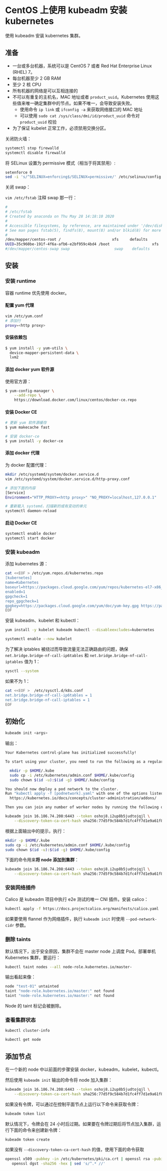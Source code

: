 # CentOS 上使用 kubeadm 安装 kubernetes


使用 kubeadm 安装 kubernetes 集群。

<!--more-->

## 准备

- 一台或多台机器，系统可以是 CentOS 7 或者 Red Hat Enterprise Linux (RHEL) 7。
- 每台机器至少 2 GB RAM
- 至少 2 核 CPU
- 所有机器的网络是可以互相连接的
- 不可以有重复的主机名，MAC 地址或者 `product_uuid`。Kubernetes 使用这些值来唯一确定集群中的节点。如果不唯一，会导致安装失败。
  - 使用命令 `ip link` 或 `ifconfig -a` 来获取网络接口的 MAC 地址
  - 可以使用 `sudo cat /sys/class/dmi/id/product_uuid` 命令对 `product_uuid` 校验
- 为了保证 kubelet 正常工作，必须禁用交换分区。

关闭防火墙：

```bash
systemctl stop firewalld
systemctl disable firewalld
```

将 SELinux 设置为 permissive 模式（相当于将其禁用）:

```bash
setenforce 0
sed -i 's/^SELINUX=enforcing$/SELINUX=permissive/' /etc/selinux/config
```

关闭 swap：

`vim /etc/fstab` 注释 swap 那一行：

```bash
#
# /etc/fstab
# Created by anaconda on Thu May 28 14:18:10 2020
#
# Accessible filesystems, by reference, are maintained under '/dev/disk'
# See man pages fstab(5), findfs(8), mount(8) and/or blkid(8) for more info
#
/dev/mapper/centos-root /                       xfs     defaults        0 0
UUID=35c960be-191f-4f6a-afb6-e2bf959c4bd4 /boot                   xfs     defaults        0 0
#/dev/mapper/centos-swap swap                    swap    defaults        0 0
```

## 安装

### 安装 runtime

容器 runtime 优先使用 docker。

#### 配置 yum 代理

``` bash
vim /etc/yum.conf
# 添加行
proxy=<http proxy>
```

#### 安装依赖包

``` bash
$ yum install -y yum-utils \
  device-mapper-persistent-data \
  lvm2
```

#### 添加 docker yum 软件源

使用官方源：

``` bash
$ yum-config-manager \
    --add-repo \
    https://download.docker.com/linux/centos/docker-ce.repo
```

#### 安装 Docker CE

``` bash
# 更新 yum 软件源缓存
$ yum makecache fast

# 安装 docker-ce
$ yum install -y docker-ce
```

#### 添加 docker 代理

为 docker 配置代理：

``` bash
mkdir /etc/systemd/system/docker.service.d
vim /etc/systemd/system/docker.service.d/http-proxy.conf

# 添加下面的内容
[Service]
Environment="HTTP_PROXY=<http proxy>" "NO_PROXY=localhost,127.0.0.1"

# 重新载入 systemd，扫描新的或有变动的单元
systemctl daemon-reload
```

#### 启动 Docker CE

``` bash
systemctl enable docker
systemctl start docker
```

### 安装 kubeadm

添加 kubernetes 源：

```bash
cat <<EOF > /etc/yum.repos.d/kubernetes.repo
[kubernetes]
name=Kubernetes
baseurl=https://packages.cloud.google.com/yum/repos/kubernetes-el7-x86_64
enabled=1
gpgcheck=1
repo_gpgcheck=1
gpgkey=https://packages.cloud.google.com/yum/doc/yum-key.gpg https://packages.cloud.google.com/yum/doc/rpm-package-key.gpg
EOF
```

安装 kubeadm、kubelet 和 kubectl：

```bash
yum install -y kubelet kubeadm kubectl --disableexcludes=kubernetes

systemctl enable --now kubelet
```

为了解决 iptables 被绕过而导致流量无法正确路由的问题，确保 `net.bridge.bridge-nf-call-ip6tables` 和 `net.bridge.bridge-nf-call-iptables` 值为 1：

```bash
sysctl --system
```

如果不为 1：

```bash
cat <<EOF >  /etc/sysctl.d/k8s.conf
net.bridge.bridge-nf-call-ip6tables = 1
net.bridge.bridge-nf-call-iptables = 1
EOF
```

## 初始化

```bash
kubeadm init <args>
```

输出：

```bash
Your Kubernetes control-plane has initialized successfully!

To start using your cluster, you need to run the following as a regular user:

  mkdir -p $HOME/.kube
  sudo cp -i /etc/kubernetes/admin.conf $HOME/.kube/config
  sudo chown $(id -u):$(id -g) $HOME/.kube/config

You should now deploy a pod network to the cluster.
Run "kubectl apply -f [podnetwork].yaml" with one of the options listed at:
  https://kubernetes.io/docs/concepts/cluster-administration/addons/

Then you can join any number of worker nodes by running the following on each as root:

kubeadm join 16.186.74.208:6443 --token oshoj8.i2up8b5judtojqjl \
    --discovery-token-ca-cert-hash sha256:77d5f9c584b7d1fc4ff7d1e9a61f8b3d29042f8e3bc729cec834a67cb65354bb
```

根据上面输出中的提示，执行：

```bash
mkdir -p $HOME/.kube
sudo cp -i /etc/kubernetes/admin.conf $HOME/.kube/config
sudo chown $(id -u):$(id -g) $HOME/.kube/config
```

下面的命令用来**将 node 添加到集群**：

```bash
kubeadm join 16.186.74.208:6443 --token oshoj8.i2up8b5judtojqjl \
    --discovery-token-ca-cert-hash sha256:77d5f9c584b7d1fc4ff7d1e9a61f8b3d29042f8e3bc729cec834a67cb65354bb
```

### 安装网络插件

Calico 是 kubeadm 项目中执行 e2e 测试的唯一 CNI 插件。安装 calico：

```bash
kubectl apply -f https://docs.projectcalico.org/manifests/calico.yaml
```

如果要使用 flannel 作为网络插件，执行 `kubeadm init` 时使用 `--pod-network-cidr` 参数。

### 删除 taints

默认情况下，出于安全原因，集群不会在 master node 上调度 Pod。部署单机 Kubernetes 集群，要运行：

```bash
kubectl taint nodes --all node-role.kubernetes.io/master-
```

输出看起来像：

```bash
node "test-01" untainted
taint "node-role.kubernetes.io/master:" not found
taint "node-role.kubernetes.io/master:" not found
```

Node 的 taint 标记会被删除。

### 查看集群状态

```bash
kubectl cluster-info

kubectl get node
```

## 添加节点

在一个新的 node 中以前面的步骤安装 docker，kubeadm，kubelet，kubectl。

然后使用 `kubeadm init` 输出的命令将 node 加入集群：

```bash
kubeadm join 16.186.74.208:6443 --token oshoj8.i2up8b5judtojqjl \
    --discovery-token-ca-cert-hash sha256:77d5f9c584b7d1fc4ff7d1e9a61f8b3d29042f8e3bc729cec834a67cb65354bb
```

如果没有令牌，可以通过在控制平面节点上运行以下命令来获取令牌：

```bash
kubeadm token list
```

默认情况下，令牌会在 24 小时后过期。如果要在令牌过期后将节点加入集群，运行下面的命令来创建新令牌：

```bash
kubeadm token create
```

如果没有 `--discovery-token-ca-cert-hash` 的值，使用下面的命令获取

```bash
openssl x509 -pubkey -in /etc/kubernetes/pki/ca.crt | openssl rsa -pubin -outform der 2>/dev/null | \
   openssl dgst -sha256 -hex | sed 's/^.* //'
```


